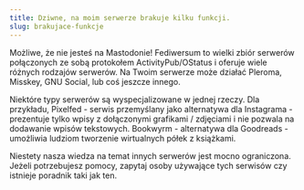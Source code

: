```yaml
---
title: Dziwne, na moim serwerze brakuje kilku funkcji.
slug: brakujace-funkcje
---
```


Możliwe, że nie jesteś na Mastodonie! Fediwersum to wielki zbiór serwerów połączonych ze sobą protokołem ActivityPub/OStatus i oferuje wiele różnych rodzajów serwerów. Na Twoim serwerze może działać Pleroma, Misskey, GNU Social, lub coś jeszcze innego.

Niektóre typy serwerów są wyspecjalizowane w jednej rzeczy. Dla przykładu, Pixelfed - serwis przemyślany jako alternatywa dla Instagrama - prezentuje tylko wpisy z dołączonymi grafikami / zdjęciami i nie pozwala na dodawanie wpisów tekstowych. Bookwyrm - alternatywa dla Goodreads - umożliwia ludziom tworzenie wirtualnych półek z książkami.

Niestety nasza wiedza na temat innych serwerów jest mocno ograniczona. Jeżeli potrzebujesz pomocy, zapytaj osoby używające tych serwisów czy istnieje poradnik taki jak ten.
